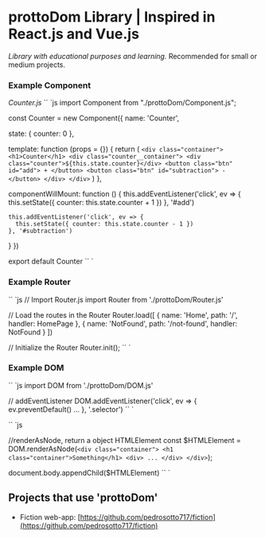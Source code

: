 # prottoDom Library | Inspired in React.js and Vue.js
_Library with educational purposes and learning._
Recommended for small or medium projects.

### Example Component
_Counter.js_
`` `js
import Component from "./prottoDom/Component.js";

const Counter = new Component({
  name: 'Counter',

  state: {
    counter: 0
  },

  template: function (props = {}) {
    return (
      `<div class="container">
        <h1>Counter</h1>
        <div class="counter__container">
           <div class="counter">${this.state.counter}</div>
          <button class="btn" id="add"> + </button>
          <button class="btn" id="subtraction"> - </button>
        </div>
      </div>`
    )
  },

  componentWillMount: function () {
    this.addEventListener('click', ev => {
      this.setState({ counter: this.state.counter + 1 })
    }, '#add')

    this.addEventListener('click', ev => {
      this.setState({ counter: this.state.counter - 1 })
    }, '#subtraction')
  }
})

export default Counter
`` `


### Example Router
`` `js
// Import Router.js
import Router from './prottoDom/Router.js'

// Load the routes in the Router
Router.load([
  { name: 'Home', path: '/', handler: HomePage },
  { name: 'NotFound', path: '/not-found', handler: NotFound }
])

// Initialize the Router
Router.init();
`` `


### Example DOM
`` `js
import DOM from './prottoDom/DOM.js'

// addEventListener
DOM.addEventListener('click', ev => {
  ev.preventDefault()
  ...
}, '.selector')
`` `

`` `js

//renderAsNode, return a object HTMLElement
const $HTMLElement = DOM.renderAsNode(`
    <div class="container">
      <h1 class="container">Something</h1>
      <div>
        ...
      </div>
    </div>
`);

document.body.appendChild($HTMLElement)
`` `

## Projects that use 'prottoDom'

* Fiction web-app: [https://github.com/pedrosotto717/fiction](https://github.com/pedrosotto717/fiction)